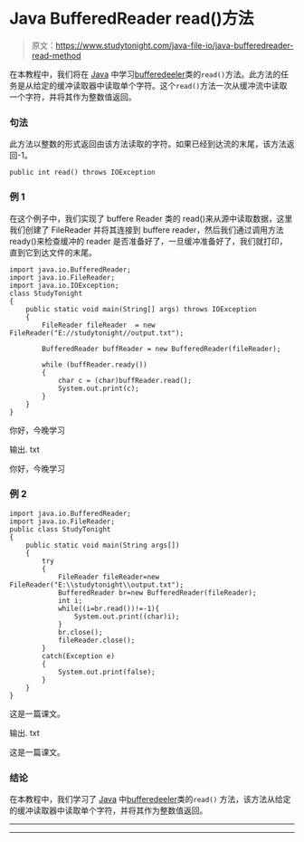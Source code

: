 # Java BufferedReader read()方法

> 原文：<https://www.studytonight.com/java-file-io/java-bufferedreader-read-method>

在本教程中，我们将在 [Java](https://www.studytonight.com/java/) 中学习[bufferedeeler](https://www.studytonight.com/java/java-io-stream.php)类的`read()`方法。此方法的任务是从给定的缓冲读取器中读取单个字符。这个`read()`方法一次从缓冲流中读取一个字符，并将其作为整数值返回。

### 句法

此方法以整数的形式返回由该方法读取的字符。如果已经到达流的末尾，该方法返回-1。

```
public int read() throws IOException 
```

### 例 1

在这个例子中，我们实现了 buffere Reader 类的 read()来从源中读取数据，这里我们创建了 FileReader 并将其连接到 buffere reader，然后我们通过调用方法 ready()来检查缓冲的 reader 是否准备好了，一旦缓冲准备好了，我们就打印，直到它到达文件的末尾。

```
import java.io.BufferedReader;
import java.io.FileReader;
import java.io.IOException;
class StudyTonight
{
	public static void main(String[] args) throws IOException 
	{ 
        FileReader fileReader  = new FileReader("E://studytonight//output.txt"); 

        BufferedReader buffReader = new BufferedReader(fileReader); 

        while (buffReader.ready()) 
        { 
        	char c = (char)buffReader.read();
            System.out.print(c);  
        } 
	} 
}
```

你好，今晚学习

输出. txt

你好，今晚学习

### 例 2

```
import java.io.BufferedReader;
import java.io.FileReader;
public class StudyTonight 
{
	public static void main(String args[])
	{
		try
		{
			FileReader fileReader=new FileReader("E:\\studytonight\\output.txt");    
			BufferedReader br=new BufferedReader(fileReader);    
			int i;    
			while((i=br.read())!=-1){  
				System.out.print((char)i);  
			}  
			br.close();    
			fileReader.close();    
		}
		catch(Exception e)
		{
			System.out.print(false);
		}
	}
}
```

这是一篇课文。

输出. txt

这是一篇课文。

### 结论

在本教程中，我们学习了 [Java](https://www.studytonight.com/java/) 中[bufferedeeler](https://www.studytonight.com/java/java-io-stream.php)类的`read()` 方法，该方法从给定的缓冲读取器中读取单个字符，并将其作为整数值返回。

* * *

* * *